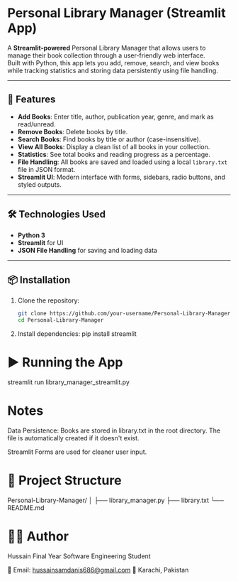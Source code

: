 # Personal Library Manager (Streamlit App)

A **Streamlit-powered** Personal Library Manager that allows users to manage their book collection through a user-friendly web interface.  
Built with Python, this app lets you add, remove, search, and view books while tracking statistics and storing data persistently using file handling.

---

## 🚀 Features

- **Add Books**: Enter title, author, publication year, genre, and mark as read/unread.
- **Remove Books**: Delete books by title.
- **Search Books**: Find books by title or author (case-insensitive).
- **View All Books**: Display a clean list of all books in your collection.
- **Statistics**: See total books and reading progress as a percentage.
- **File Handling**: All books are saved and loaded using a local `library.txt` file in JSON format.
- **Streamlit UI**: Modern interface with forms, sidebars, radio buttons, and styled outputs.

---

## 🛠 Technologies Used

- **Python 3**
- **Streamlit** for UI
- **JSON File Handling** for saving and loading data

---

## 📦 Installation

1. Clone the repository:
   ```bash
   git clone https://github.com/your-username/Personal-Library-Manager.git
   cd Personal-Library-Manager

2. Install dependencies:
pip install streamlit

# ▶️ Running the App
streamlit run library_manager_streamlit.py

# Notes
Data Persistence: Books are stored in library.txt in the root directory. The file is automatically created if it doesn't exist.

Streamlit Forms are used for cleaner user input.

# 📁 Project Structure
Personal-Library-Manager/
│
├── library_manager.py
├── library.txt
└── README.md                      

# 🧑‍💻 Author
Hussain
Final Year Software Engineering Student

📧 Email: hussainsamdanis686@gmail.com
📍 Karachi, Pakistan
